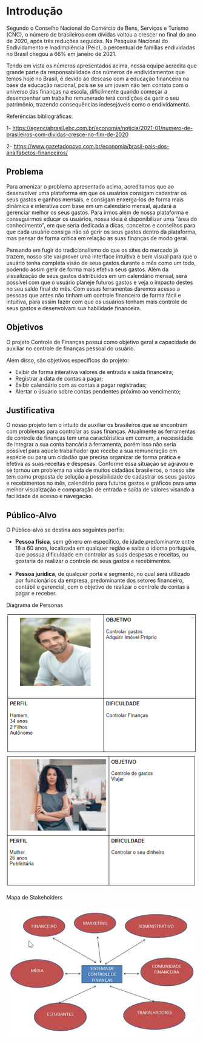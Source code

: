 # Introdução

Segundo o Conselho Nacional do Comércio de Bens, Serviços e Turismo (CNC), o número de brasileiros com dívidas voltou a crescer no final do ano de 2020, após três reduções seguidas. Na Pesquisa Nacional do Endividamento e Inadimplência (Peic), o percentual de famílias endividadas no Brasil chegou a 66% em janeiro de 2021.

Tendo em vista os números apresentados acima, nossa equipe acredita que grande parte da responsabilidade dos números de endividamentos que temos hoje no Brasil, é devido ao descaso com a educação financeira na base da educação nacional, pois se se um jovem não tem contato com o universo das finanças na escola, dificilmente quando começar a desempenhar um trabalho remunerado terá condições de gerir o seu patrimônio, trazendo consequências indesejáveis como o endividamento.


Referências bibliográficas:

1- https://agenciabrasil.ebc.com.br/economia/noticia/2021-01/numero-de-brasileiros-com-dividas-cresce-no-fim-de-2020

2- https://www.gazetadopovo.com.br/economia/brasil-pais-dos-analfabetos-financeiros/

## Problema

  Para amenizar o problema apresentado acima, acreditamos que ao desenvolver uma plataforma em que os usuários consigam cadastrar os seus gastos e ganhos mensais, e consigam enxerga-los de forma mais dinâmica e interativa com base em um calendário mensal, ajudará a gerenciar melhor os seus gastos. Para irmos além de nossa plataforma e conseguirmos educar os usuários, nossa ideia é disponibilizar uma "área do conhecimento", em que seria dedicada a dicas, conceitos e conselhos para que cada usuário consiga não só gerir os seus gastos dentro da plataforma, mas pensar de forma crítica em relação as suas finanças de modo geral.

  Pensando em fugir do tradicionalismo do que os sites do mercado já trazem, nosso site vai prover uma interface intuitiva e bem visual para que o usuário tenha completa visão de seus gastos durante o mês como um todo, podendo assim gerir de forma mais efetiva seus gastos. Além da visualização de seus gastos distribuidos em um calendário mensal, será possível com que o usuário planeje futuros gastos e veja o impacto destes no seu saldo final do mês. Com essas ferramentas daremos acesso a pessoas que antes não tinham um controle financeiro de forma fácil e intuitiva, para assim fazer com que os usuários tenham mais controle de seus gastos e desenvolvam sua habilidade financeira.

## Objetivos

O projeto Controle de Finanças possui como objetivo geral a capacidade de auxiliar no controle de finanças pessoal do usuário.

Além disso, são objetivos específicos do projeto:
- Exibir de forma interativa valores de entrada e saída financeira;
- Registrar a data de contas a pagar;
- Exibir calendário com as contas a pagar registradas;
- Alertar o úsuario sobre contas pendentes próximo ao vencimento;

## Justificativa

O nosso projeto tem o intuito de auxiliar os brasileiros que se encontram com problemas para controlar as suas finanças. Atualmente as ferramentas de controle de finanças tem uma caractéristica em comum, a necessidade de integrar a sua conta bancária à ferramenta, porém isso não seria possível para aquele trabalhador que recebe a sua remuneração em espécie ou para um cidadão que precisa organizar de forma prática e efetiva as suas receitas e despesas. Conforme essa situação se agravou e se tornou um problema na vida de muitos cidadãos brasileiros, o nosso site tem como proposta de solução a possibilidade de cadastrar os seus gastos e recebimentos no mês, calendário para futuros gastos e gráficos para uma melhor visualização e comparação de entrada e saída de valores visando a facilidade de acesso e navegação.


## Público-Alvo

O Público-alvo se destina aos seguintes perfis:

<ul>
    <li><b>Pessoa física</b>, sem gênero em específico, de idade predominante entre 18 a 60 anos, localizada em qualquer região e saiba o idioma português, que possua dificuldade em controlar as suas despesas e receitas, ou gostaria de realizar o controle de seus gastos e recebimentos.</li><br>
    <li><b>Pessoa jurídica</b>, de qualquer porte e segmento, no qual será utilizado por funcionários da empresa, predominante dos setores financeiro, contábil e gerencial, com o objetivo de realizar o controle de contas a pagar e receber.
    </li>
</ul>

Diagrama de Personas

<img src="img/persona1.jpg"><br>
<img src="img/persona2.jpg">

Mapa de Stakeholders

<img src="img/stakeholder.jpg">
